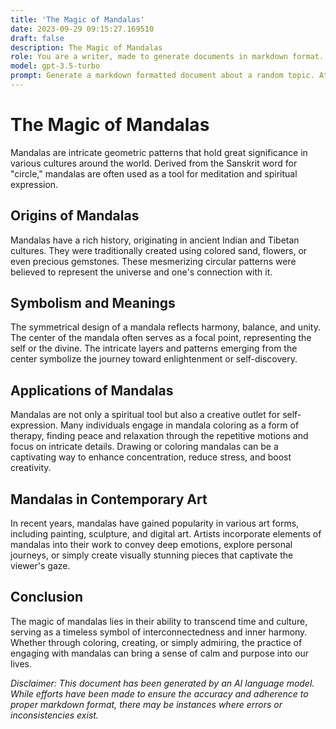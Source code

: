```yaml
---
title: 'The Magic of Mandalas'
date: 2023-09-29 09:15:27.169510
draft: false
description: The Magic of Mandalas
role: You are a writer, made to generate documents in markdown format. It is very important that all of the documents you generate are in valid markdown format.
model: gpt-3.5-turbo
prompt: Generate a markdown formatted document about a random topic. At the bottom, include a disclaimer explaining that the document was generated by you. The first line of the document should be the title. Make sure that the entire document is in proper markdown format, using a mix of various tags to make the document visually appealing.
---
```


# The Magic of Mandalas

Mandalas are intricate geometric patterns that hold great significance in various cultures around the world. Derived from the Sanskrit word for "circle," mandalas are often used as a tool for meditation and spiritual expression. 

## Origins of Mandalas

Mandalas have a rich history, originating in ancient Indian and Tibetan cultures. They were traditionally created using colored sand, flowers, or even precious gemstones. These mesmerizing circular patterns were believed to represent the universe and one's connection with it. 

## Symbolism and Meanings

The symmetrical design of a mandala reflects harmony, balance, and unity. The center of the mandala often serves as a focal point, representing the self or the divine. The intricate layers and patterns emerging from the center symbolize the journey toward enlightenment or self-discovery.

## Applications of Mandalas

Mandalas are not only a spiritual tool but also a creative outlet for self-expression. Many individuals engage in mandala coloring as a form of therapy, finding peace and relaxation through the repetitive motions and focus on intricate details. Drawing or coloring mandalas can be a captivating way to enhance concentration, reduce stress, and boost creativity.

## Mandalas in Contemporary Art

In recent years, mandalas have gained popularity in various art forms, including painting, sculpture, and digital art. Artists incorporate elements of mandalas into their work to convey deep emotions, explore personal journeys, or simply create visually stunning pieces that captivate the viewer's gaze.

## Conclusion

The magic of mandalas lies in their ability to transcend time and culture, serving as a timeless symbol of interconnectedness and inner harmony. Whether through coloring, creating, or simply admiring, the practice of engaging with mandalas can bring a sense of calm and purpose into our lives.

*Disclaimer: This document has been generated by an AI language model. While efforts have been made to ensure the accuracy and adherence to proper markdown format, there may be instances where errors or inconsistencies exist.*